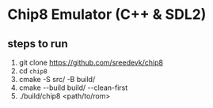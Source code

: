 # Chip8 Emulator (C++ & SDL2)

## steps to run
1. git clone https://github.com/sreedevk/chip8
2. cd `chip8`
3. cmake -S src/ -B build/
4. cmake --build build/ --clean-first
5. ./build/chip8 <path/to/rom>
